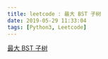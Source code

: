```yaml
---
title: leetcode : 最大 BST 子树
date: 2019-05-29 11:33:04
tags: [Python3, Leetcode]
---
```


[最大 BST 子树](https://leetcode-cn.com/problems/largest-bst-subtree/)

